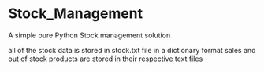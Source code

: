 # Stock_Management
A simple pure Python Stock management solution

all of the stock data is stored in stock.txt file in a dictionary format
sales and out of stock products are stored in their respective text files
